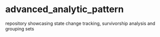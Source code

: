 # advanced_analytic_pattern
repository showcasing state change tracking, survivorship analysis and grouping sets
